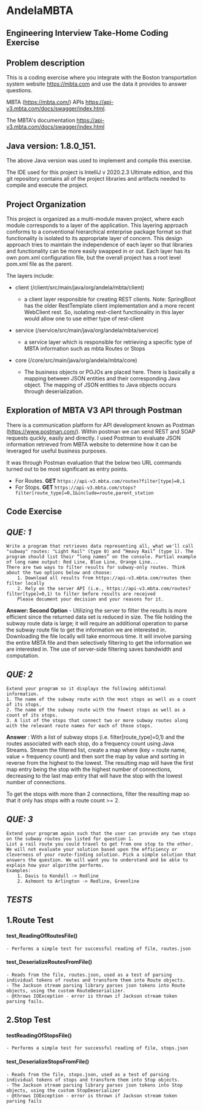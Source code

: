 # AndelaMBTA
 
**Engineering Interview Take-Home Coding Exercise**
---------------------------------------------------

**Problem description**
-----------------------

This is a coding exercise where you integrate with the Boston transportation
system website https://mbta.com and use the data it provides to answer questions.

MBTA (https://mbta.com/) APIs
https://api-v3.mbta.com/docs/swagger/index.html.

The MBTA's documentation 
https://api-v3.mbta.com/docs/swagger/index.html
   
**Java version:  1.8.0_151.**
-----------------------------
The above Java version was used to implement and compile this exercise.

The IDE used for this project is IntelliJ v 2020.2.3 Ultimate edition, and this git repository contains all of the project libraries and artifacts needed to compile and execute the project.

**Project Organization**
------------------------

This project is organized as a multi-module maven project, where each module corresponds to a layer of the application.  This layering approach conforms to a conventional hierarchical enterprise package format so that functionality is isolated to its appropriate layer of concern. This design approach tries to maintain the independence of each layer so that libraries and functionality can be more easily swapped in or out. Each layer has its own pom.xml configuration file, but the overall project has a root level pom.xml file as the parent.

The layers include:

- client (/client/src/main/java/org/andela/mbta/client)
    - a client layer responsible for creating REST clients.  Note: SpringBoot has the older RestTemplate client implementation and a more recent WebClient rest. So, isolating rest-client functionality in this layer would allow one to use either type of rest-client
    
- service (/service/src/main/java/org/andela/mbta/service)
    - a service layer which is responsible for retrieving a specific type of MBTA information such as mbta Routes or Stops 
    
- core (/core/src/main/java/org/andela/mbta/core)
    - The business objects or POJOs are placed here. There is basically a mapping between JSON entities and their corresponding Java object. The mapping of JSON entities to Java objects occurs through deserialization.

**Exploration of MBTA V3 API through Postman**
----------------------------------------------

There is a communication platform for API development known as Postman (https://www.postman.com/). Within postman we can send REST and SOAP  requests quckly, easily and directly. I used Postman to evaluate JSON information retrieved from MBTA website to determine how it can be leveraged for useful business purposes.

It was through Postman evaluation that the below two URL commands turned out to be most significant as entry points.
- For Routes. **GET** `https://api-v3.mbta.com/routes?filter[type]=0,1`
- For Stops. **GET** `https://api-v3.mbta.com/stops?filter[route_type]=0,1&include=route,parent_station`


**Code Exercise**
-----------------

***QUE: 1***
------------

``` 
Write a program that retrieves data representing all, what we'll call "subway" routes: "Light Rail" (type 0) and “Heavy Rail” (type 1). The program should list their “long names” on the console. Partial example of long name output: Red Line, Blue Line, Orange Line...
There are two ways to filter results for subway-only routes. Think about the two options below and choose:
	1. Download all results from https://api-v3.mbta.com/routes then filter locally
	2. Rely on the server API (i.e., https://api-v3.mbta.com/routes?filter[type]=0,1) to filter before results are received
	Please document your decision and your reasons for it.
``` 
**Answer: Second Option** - Utilizing the server to filter the results is more efficient since the returned data set is reduced in size. The file holding the subway route data is large; it will require an additional operation to parse the subway route file to get the information we are interested in. Downloading the file locally will take enormous time. It will involve parsing the entire MBTA file and then selectively filtering to get the information we are interested in.
The use of server-side filtering saves bandwidth and computation.

***QUE: 2***
------------

```
Extend your program so it displays the following additional information.
1. The name of the subway route with the most stops as well as a count of its stops.
2. The name of the subway route with the fewest stops as well as a count of its stops.
3. A list of the stops that connect two or more subway routes along with the relevant route names for each of those stops.
```
**Answer** :  With a list of subway stops (i.e. filter[route_type]=0,1) and the routes associated with each stop, do a frequency count using Java Streams. Stream the filtered list, create a map where (key = route name, value = frequency count) and then sort the  map by value and sorting in reverse from the highest to the lowest.  The resulting map will have the first map entry being the stop with the highest number of connections, decreasing to the last map entry that will have the stop with the lowest number of connections.

To get the stops with more than 2 connections, filter the resulting map so that it only has stops with a route count >= 2.

***QUE: 3***
------------

```
Extend your program again such that the user can provide any two stops on the subway routes you listed for question 1.
List a rail route you could travel to get from one stop to the other. We will not evaluate your solution based upon the efficiency or cleverness of your route-finding solution. Pick a simple solution that answers the question. We will want you to understand and be able to explain how your algorithm performs.
Examples:
	1. Davis to Kendall -> Redline
	2. Ashmont to Arlington -> Redline, Greenline
```

***TESTS***
-----------

1.**Route Test**
----------------

#### test_ReadingOfRoutesFile() 

	- Performs a simple test for successful reading of file, routes.json

#### test_DeserializeRoutesFromFile()

	- Reads from the file, routes.json, used as a test of parsing individual tokens of routes and transform them into Route objects. 
	- The Jackson stream parsing library parses json tokens into Route objects, using the custom RouteDeserializer.
	- @throws IOException - error is thrown if Jackson stream token parsing fails.
     

2.**Stop Test**
----------------
#### testReadingOfStopsFile()

	- Performs a simple test for successful reading of file, stops.json

#### test_DeserializeStopsFromFile()

	- Reads from the file, stops.json, used as a test of parsing individual tokens of stops and transform them into Stop objects. 
	- The Jackson stream parsing library parses json tokens into Stop objects, using the custom StopDeserializer
	- @throws IOException - error is thrown if Jackson stream token parsing fails
     

